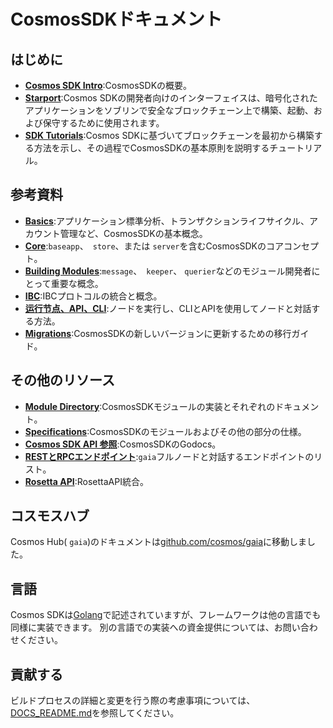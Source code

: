 # CosmosSDKドキュメント
<!--
レイアウト:ホームページ
タイトル:CosmosSDKドキュメント
説明:Cosmos SDKは、アプリケーション固有のブロックチェーンを構築するための世界で最も人気のあるフレームワークです。
セクション:
  -タイトル:はじめに
    desc:CosmosSDKの概要。
    url:/intro/overview.html
    アイコン:はじめに
  -タイトル:基本
    desc:ブロックチェーン、トランザクションライフサイクル、アカウントなどの構造。
    アイコン:基本
    url:/basics/app-anatomy.html
  -タイトル:コアコンセプト
    desc:baseapp、ストア、サーバーなどのコアコンセプトについて読んでください。
    アイコン:コア
    url:/core/baseapp.html
  -タイトル:モジュールの構築
    desc:CosmosSDKのモジュールを構築する方法をご覧ください。
    アイコン:モジュール
    url:/building-modules/intro.html
  -タイトル:ノードの実行
    desc:CLIとAPIを使用してノードを実行および操作します。
    アイコン:インターフェース
    url:/run-node/
  -タイトル:モジュール
    desc:アプリケーションを構築するための既存のモジュールを調べます。
    アイコン:仕様
    url:/modules/
スタック:
  -タイトル:コスモスハブ
    desc:CosmosNetwork上の数千の相互接続されたブロックチェーンの最初のもの。
    色:[#BA3FD9]
    ラベル:ハブ
    url:http://hub.cosmos.network
  -タイトル:テンダーミントコア
    desc:Cosmos SDKを強化する、ブロックチェーンを構築するための主要なBFTエンジン。
    色:[#00BB00]
    ラベル:コア
    url:http://docs.tendermint.com
フッター:
  ニュースレター:false
余談:false
-->


## はじめに

- **[Cosmos SDK Intro](./intro/overview.md)**:CosmosSDKの概要。
- **[Starport](https://docs.starport.network/)**:Cosmos SDKの開発者向けのインターフェイスは、暗号化されたアプリケーションをソブリンで安全なブロックチェーン上で構築、起動、および保守するために使用されます。
- **[SDK Tutorials](https://tutorials.cosmos.network/)**:Cosmos SDKに基づいてブロックチェーンを最初から構築する方法を示し、その過程でCosmosSDKの基本原則を説明するチュートリアル。

## 参考資料

- **[Basics](./basics/)**:アプリケーション標準分析、トランザクションライフサイクル、アカウント管理など、CosmosSDKの基本概念。
- **[Core](./core/)**:`baseapp`、` store`、または `server`を含むCosmosSDKのコアコンセプト。
- **[Building Modules](./building-modules/)**:`message`、` keeper`、 `querier`などのモジュール開発者にとって重要な概念。
- **[IBC](./ibc/)**:IBCプロトコルの統合と概念。
- **[运行节点、API、CLI](./run-node/)**:ノードを実行し、CLIとAPIを使用してノードと対話する方法。
- **[Migrations](./migrations/)**:CosmosSDKの新しいバージョンに更新するための移行ガイド。

## その他のリソース

- **[Module Directory](../x/)**:CosmosSDKモジュールの実装とそれぞれのドキュメント。
- **[Specifications](./spec/)**:CosmosSDKのモジュールおよびその他の部分の仕様。
- **[Cosmos SDK API 参照](https://godoc.org/github.com/cosmos/cosmos-sdk)**:CosmosSDKのGodocs。
- **[RESTとRPCエンドポイント](https://cosmos.network/rpc/)**:`gaia`フルノードと対話するエンドポイントのリスト。
- **[Rosetta API](./run-node/rosetta.md)**:RosettaAPI統合。

## コスモスハブ

Cosmos Hub( `gaia`)のドキュメントは[github.com/cosmos/gaia](https://github.com/cosmos/gaia/tree/master/docs)に移動しました。

## 言語

Cosmos SDKは[Golang](https://golang.org/)で記述されていますが、フレームワークは他の言語でも同様に実装できます。 別の言語での実装への資金提供については、お問い合わせください。

## 貢献する

ビルドプロセスの詳細と変更を行う際の考慮事項については、[DOCS_README.md](https://github.com/cosmos/cosmos-sdk/blob/master/docs/DOCS_README.md)を参照してください。